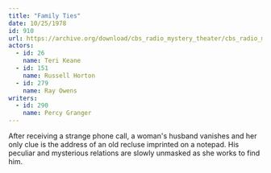 ```yaml
---
title: "Family Ties"
date: 10/25/1978
id: 910
url: https://archive.org/download/cbs_radio_mystery_theater/cbs_radio_mystery_theater-0901-0950.zip/cbs_radio_mystery_theater-0901-0950%2Fcbsrmt_0910_family_ties.mp3
actors:  
  - id: 26
    name: Teri Keane  
  - id: 151
    name: Russell Horton  
  - id: 279
    name: Ray Owens
writers:  
  - id: 290
    name: Percy Granger
---
```

After receiving a strange phone call, a woman's husband vanishes and her only clue is the address of an old recluse imprinted on a notepad. His peculiar and mysterious relations are slowly unmasked as she works to find him.